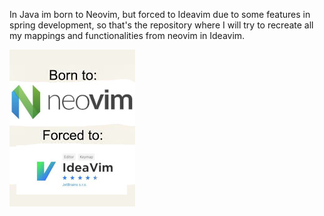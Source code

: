  In Java im born to Neovim, but forced to Ideavim due to some features in spring development, so that's the repository where I will try to recreate all my mappings and functionalities from neovim in Ideavim.

![meme](meme.jpeg "Meme")
